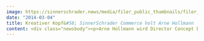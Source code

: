 ```yaml
---
image: https://sinnerschrader.news/media/filer_public_thumbnails/filer_public/a0/f1/a0f1e073-f9c2-47c5-a415-5f935c00af21/varfoldersdjk8pxf42x64d8fxslz8jcc8fc0000gnttmpa0px2f__480x288_q85_crop_subsampling-2_upscale.png
date: "2014-03-04"
title: Kreativer Kopf&#58; SinnerSchrader Commerce holt Arne Hollmann
content: <div class="newsbody"><p>Arne Hollmann wird Director Concept bei Commerce Plus. Hollmann kommt von Interone, wo er vier Jahre lang den Kunden O2 als Online-Konzepter und Creative Director durch alle digitalen Kanäle betreute. Der gelernte Print- und Online-Redakteur bringt - neben seinem Know-how in der Telekommunikationsbranche - umfangreiches Wissen in den Bereichen Digitalstrategie, Text, SEO, digitale Kampagnen-Konzeption und Digital-Marketing mit. Der 37-Jährige wird an der Seite von Martin Werner, Director Design, die kreative und Ideen-getriebene Kreation von Webshops und E-Commerce-Plattformen weiter vorantreiben. Unter der Doppelspitze arbeitet ein 15-köpfiges Team aus Designern, Konzeptern und Analysten, die Online-Einkaufserlebnisse entwickeln, die Kunden begeistern und langfristig binden. Moritz Koch, Managing Director&#58; “Arne denkt wie wir ganzheitlich in begeisternden Kundenerlebnissen und glaubt wie wir an Kundenbindung online. Er liebt Technologien und er weiß, was 360 Grad Digitalkonzepte und interdisziplinäres Arbeiten bedeuten. Von daher passt er perfekt zu Commerce Plus.”</p><p><a href="http&#58;//www.commerce-plus.com/files/2014/03/arne_hollmann_CommercePlus.png" target="_blank">Download Pressefoto Arne Hollmann</a></p><p dir="ltr"><strong>Pressekontakt<br/></strong>Commerce Plus GmbH<br/>Marketing &amp; PR<br/>Sebastian Kehr<br/>+49 40 24828 751<br/><a href="mailto&#58;sebastian.kehr@commerce-plus.com" target="_blank">kehr@commerce-plus.com</a></p><p dir="ltr"><a href="https://twitter.com/commerceplus1" target="_blank">https://twitter.com/commerceplus1<br/></a><a href="http&#58;//www.facebook.com/commerceplus1" target="_blank">http&#58;//www.facebook.com/commerceplus1<br/></a><a href="http&#58;//google.com/+commerce-plus" target="_blank">http&#58;//google.com/+commerce-plus</a></p><p dir="ltr"><strong>Über Commerce Plus</strong><br/>Commerce Plus ist eine E-Commerce Spezialagentur als Teil der SinnerSchrader-Gruppe. 100+ Mitarbeiter in Hamburg und Hannover betreuen Kunden wie Tchibo, Ernsting’s family, Drogerie Müller, simyo, expert und Jack Wolfskin. Commerce Plus realisiert digitale Vertriebskonzepte für Markenhersteller und Händler. Als führende E-Commerce Agentur entwickeln wir innovative Online-Einkaufserlebnisse, die Konsumenten begeistern und langfristig binden. Im Team mit unseren Kunden und Partnern liefern wir von der strategischen Beratung, über die Konzeption und Umsetzung von Online Shops und E-Commerce Plattformen, bis zu E-Commerce Management und Betrieb innovative Lösungen auf erprobten technologischen Standards und zuverlässigen Service, Tag für Tag.</p><p><a class="news-backlink" href="/de/"><svg class="svg-ico svg-ico--arrow-left"><use xlink&#58;href="#arrow-down"></use></svg>Zurück zur Presse Übersicht</a></p></div>
---
```

